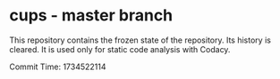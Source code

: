 # cups - master branch

This repository contains the frozen state of the repository.
Its history is cleared. It is used only for static code
analysis with Codacy.

Commit Time: 1734522114
